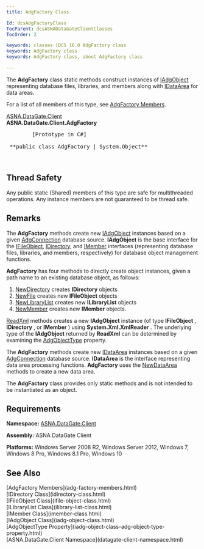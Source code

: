 ```yaml
---
title: AdgFactory Class

Id: dcsAdgFactoryClass
TocParent: dcsASNADataGateClientClasses
TocOrder: 2

keywords: classes [DCS 16.0 AdgFactory class
keywords: AdgFactory class
keywords: AdgFactory class, about AdgFactory class

---
```


The **AdgFactory** class static methods construct instances of [ IAdgObject](iadg-object-class.html) representing database files, libraries, and members along with [IDataArea](idataarea-class.html) for data areas. 

For a list of all members of this type, see [AdgFactory Members](adg-factory-members.html).

[ASNA.DataGate.Client](datagate-client-namespace.html) <br /> **ASNA.DataGate.Client.AdgFactory** 
<pre class="prettyprint">
        <span class="lang">[Prototype in C#]</span>
        <span>
 **public class AdgFactory | System.Object** 
        </span>
      </pre>

## Thread Safety

Any public static (Shared) members of this type are safe for multithreaded operations. Any instance members are not guaranteed to be thread safe.
## Remarks

The **AdgFactory** methods create new [ IAdgObject](iadg-object-class.html) instances based on a given [AdgConnection](adg-connection-class.html) database source. **IAdgObject** is the base interface for the [ IFileObject](ifile-object-class.html), [IDirectory](idirectory-class.html), and [ IMember](imember-class.html) interfaces (representing database files, libraries, and members, respectively) for database object management functions.

**AdgFactory** has four methods to directly create object instances, given a path name to an existing database object, as follows:

1. [NewDirectory](adg-factory-class-new-directory-method.html) creates **IDirectory** 
				objects
2. [NewFile](adg-factory-class-new-file-method.html) creates new **IFileObject** 
				objects
3. [NewLibraryList](adg-factory-class-new-library-list-method.html) creates 
					new **ILibraryList** 
				objects
4. [NewMember](adg-factory-class-new-member-method.html) creates new **IMember** 
					objects.

[ReadXml](adg-factory-class-read-xml-methods.html) methods creates a new **IAdgObject** instance (of type **IFileObject** , **IDirectory** , or **IMember** ) using **System.Xml.XmlReader** . The underlying type of the **IAdgObject** returned by **ReadXml** can be determined by examining the [ AdgObjectType](iadg-object-class-adg-object-type-property.html) property.

The **AdgFactory** methods create new [IDataArea](idataarea-class.html) instances based on a given [AdgConnection](adg-connection-class.html) database source. **IDataArea** is the interface representing data area processing functions. **AdgFactory** uses the [NewDataArea](adg-factory-class-new-dataarea-methods.html) methods to create a new data area.

The **AdgFactory** class provides only static methods and is not intended to be instantiated as an object.
## Requirements

**Namespace:** [ASNA.DataGate.Client](datagate-client-namespace.html) 

**Assembly:** ASNA DataGate Client

**Platforms:** Windows Server 2008 R2, Windows Server 2012, Windows 7, Windows 8 Pro, Windows 8.1 Pro, Windows 10
## See Also

<dl />
      [AdgFactory Members](adg-factory-members.html)
      <br />
      [IDirectory Class](idirectory-class.html)
      <br />
      [IFileObject Class](ifile-object-class.html)
      <br />
      [ILibraryList Class](ilibrary-list-class.html)
      <br />
      [IMember Class](imember-class.html)
      <br />
      [IAdgObject Class](iadg-object-class.html)
      <br />
      [AdgObjectType Property](iadg-object-class-adg-object-type-property.html)
      <br />
      [ASNA.DataGate.Client Namespace](datagate-client-namespace.html)

